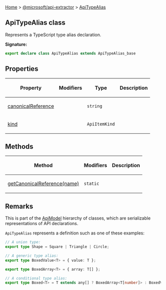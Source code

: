 [Home](./index) &gt; [@microsoft/api-extractor](./api-extractor.md) &gt; [ApiTypeAlias](./api-extractor.apitypealias.md)

## ApiTypeAlias class

Represents a TypeScript type alias declaration.

<b>Signature:</b>

```typescript
export declare class ApiTypeAlias extends ApiTypeAlias_base 
```

## Properties

|  <p>Property</p> | <p>Modifiers</p> | <p>Type</p> | <p>Description</p> |
|  --- | --- | --- | --- |
|  <p>[canonicalReference](./api-extractor.apitypealias.canonicalreference.md)</p> |  | <p>`string`</p> | <p></p> |
|  <p>[kind](./api-extractor.apitypealias.kind.md)</p> |  | <p>`ApiItemKind`</p> | <p></p> |

## Methods

|  <p>Method</p> | <p>Modifiers</p> | <p>Description</p> |
|  --- | --- | --- |
|  <p>[getCanonicalReference(name)](./api-extractor.apitypealias.getcanonicalreference.md)</p> | <p>`static`</p> |  |

## Remarks

This is part of the [ApiModel](./api-extractor.apimodel.md) hierarchy of classes, which are serializable representations of API declarations.

`ApiTypeAlias` represents a definition such as one of these examples:

```ts
// A union type:
export type Shape = Square | Triangle | Circle;

// A generic type alias:
export type BoxedValue<T> = { value: T };

export type BoxedArray<T> = { array: T[] };

// A conditional type alias:
export type Boxed<T> = T extends any[] ? BoxedArray<T[number]> : BoxedValue<T>;


```

